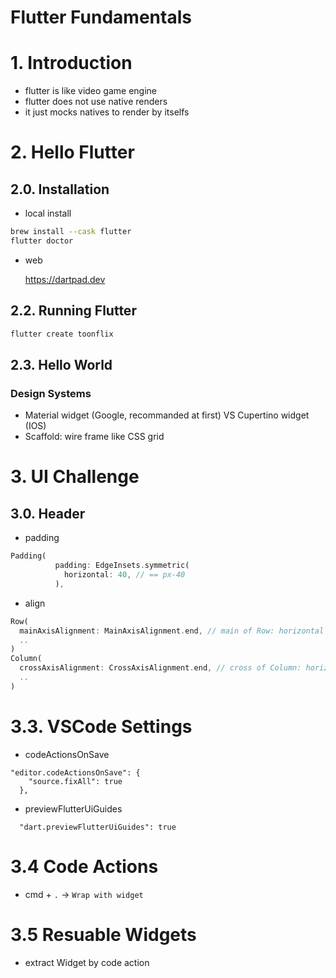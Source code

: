 # Flutter Fundamentals

# 1. Introduction

- flutter is like video game engine
- flutter does not use native renders
- it just mocks natives to render by itselfs

# 2. Hello Flutter

## 2.0. Installation

- local install

```sh
brew install --cask flutter
flutter doctor
```

- web

  https://dartpad.dev

## 2.2. Running Flutter

```sh
flutter create toonflix
```

## 2.3. Hello World

### Design Systems

- Material widget (Google, recommanded at first) VS Cupertino widget (IOS)
- Scaffold: wire frame like CSS grid

# 3. UI Challenge

## 3.0. Header

- padding

```dart
Padding(
          padding: EdgeInsets.symmetric(
            horizontal: 40, // == px-40
          ),
```

- align

```dart
Row(
  mainAxisAlignment: MainAxisAlignment.end, // main of Row: horizontal
  ..
)
Column(
  crossAxisAlignment: CrossAxisAlignment.end, // cross of Column: horizontal
  ..
)
```

# 3.3. VSCode Settings

- codeActionsOnSave

```
"editor.codeActionsOnSave": {
    "source.fixAll": true
  },
```

- previewFlutterUiGuides

```
  "dart.previewFlutterUiGuides": true
```

# 3.4 Code Actions

- cmd + `.` -> `Wrap with widget`

# 3.5 Resuable Widgets

- extract Widget by code action
